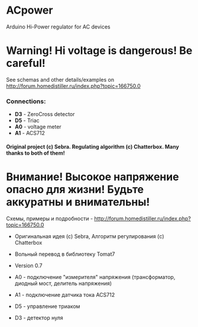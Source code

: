 # ACpower
Arduino Hi-Power regulator for AC devices

__Warning! Hi voltage is dangerous! Be careful!__
=================================================

See schemas and other details/examples on http://forum.homedistiller.ru/index.php?topic=166750.0
### Connections:
* **D3** - ZeroCross detector 
* **D5** - Triac
* **A0** - voltage meter 
* **A1** - ACS712

#### Original project (c) Sebra. Regulating algorithm (c) Chatterbox. Many thanks to both of them!

__Внимание! Высокое напряжение опасно для жизни!__
__Будьте аккуратны и внимательны!__
====================================================================================

Схемы, примеры и подробности - http://forum.homedistiller.ru/index.php?topic=166750.0

* Оригинальная идея (c) Sebra, Алгоритм регулирования (c) Chatterbox
* Вольный перевод в библиотеку Tomat7
* Version 0.7
  
* A0 - подключение "измерителя" напряжения (трансформатор, диодный мост, делитель напряжения)
* A1 - подключение датчика тока ACS712
* D5 - управление триаком
* D3 - детектор нуля

